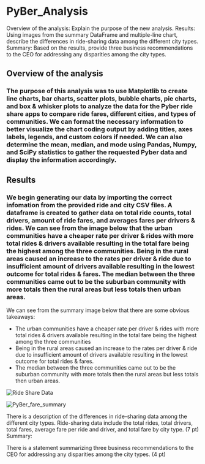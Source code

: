 # PyBer_Analysis

Overview of the analysis: Explain the purpose of the new analysis.
Results: Using images from the summary DataFrame and multiple-line chart, describe the differences in ride-sharing data among the different city types.
Summary: Based on the results, provide three business recommendations to the CEO for addressing any disparities among the city types.

## Overview of the analysis
### The purpose of this analysis was to use Matplotlib to create line charts, bar charts, scatter plots, bubble charts, pie charts, and box & whisker plots to analyze the data for the Pyber ride share apps to compare ride fares, different cities, and types of communities. We can format the necessary information to better visualize the chart coding output by adding titles, axes labels, legends, and custom colors if needed. We can also determine the mean, median, and mode using Pandas, Numpy, and SciPy statistics to gather the requested Pyber data and display the information accordingly.

## Results
### We begin generating our data by importing the correct infomation from the provided ride and city CSV files. A dataframe is created to gather data on total ride counts, total drivers, amount of ride fares, and averages fares per drivers & rides. We can see from the image below that the urban communities have a cheaper rate per driver & rides with more total rides & drivers available resulting in the total fare being the highest among the three communities. Being in the rural areas caused an increase to the rates per driver & ride due to insufficient amount of drivers available resulting in the lowest outcome for total rides & fares. The median between the three communities came out to be the suburban community with more totals then the rural areas but less totals then urban areas.

We can see from the summary image below that there are some obvious takeaways:

  * The urban communities have a cheaper rate per driver & rides with more total rides & drivers available resulting in the total fare being the highest among the three communities
  * Being in the rural areas caused an increase to the rates per driver & ride due to insufficient amount of drivers available resulting in the lowest outcome for total rides & fares.
  * The median between the three communities came out to be the suburban community with more totals then the rural areas but less totals then urban areas.

![Ride Share Data](https://user-images.githubusercontent.com/118647523/212169903-19a12395-6a60-433b-9587-3c9d41fac6ff.png)

![PyBer_fare_summary](https://user-images.githubusercontent.com/118647523/212168005-17d369f4-fe5a-4a5a-aba2-93f550707f2f.png)



There is a description of the differences in ride-sharing data among the different city types. Ride-sharing data include the total rides, total drivers, total fares, average fare per ride and driver, and total fare by city type. (7 pt)
Summary:

There is a statement summarizing three business recommendations to the CEO for addressing any disparities among the city types. (4 pt)
